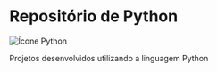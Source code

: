 # Repositório de Python

![Ícone Python](https://cdn4.iconfinder.com/data/icons/logos-and-brands/512/267_Python_logo-256.png)

Projetos desenvolvidos utilizando a linguagem Python
